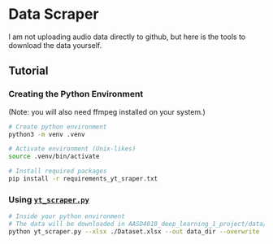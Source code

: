 # Data Scraper

I am not uploading audio data directly to github, but here is the tools to download the data yourself.

## Tutorial

### Creating the Python Environment

(Note: you will also need ffmpeg installed on your system.)

```sh
# Create python environment
python3 -m venv .venv

# Activate environment (Unix-likes)
source .venv/bin/activate

# Install required packages
pip install -r requirements_yt_sraper.txt
```

### Using [`yt_scraper.py`](./yt_scraper.py)

```sh
# Inside your python environment
# The data will be downloaded in AASD4010_deep_learning_1_project/data/data_dir
python yt_scraper.py --xlsx ./Dataset.xlsx --out data_dir --overwrite
```
